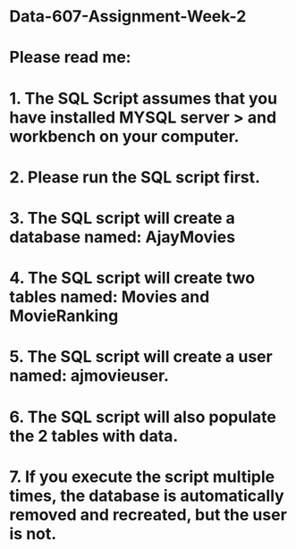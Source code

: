 # Data-607-Assignment-Week-2
# Please read me:  
# 1.   The SQL Script assumes that you have installed MYSQL server >  and workbench on your computer.
# 2.   Please run the SQL script first.
# 3.   The SQL script will create a database named: AjayMovies
# 4.   The SQL script will create two tables named: Movies and MovieRanking
# 5.   The SQL script will create a user named: ajmovieuser.
# 6.   The SQL script will also populate the 2 tables with data.
# 7.   If you execute the script multiple times, the database is automatically removed and recreated, but the user is not.  
